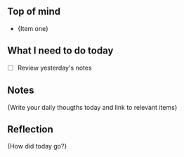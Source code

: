 ## Top of mind
- {Item one}

## What I need to do today
- [ ] Review yesterday's notes

## Notes
{Write your daily thougths today and link to relevant items}

## Reflection
{How did today go?}